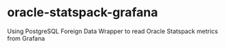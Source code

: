 # oracle-statspack-grafana
Using PostgreSQL Foreign Data Wrapper to read Oracle Statspack metrics from Grafana
